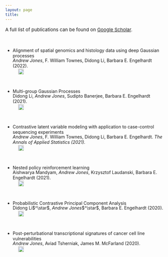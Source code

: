 ```yaml
---
layout: page
title: 
---
```

<p style="font-size:15px;">A full list of publications can be found on <a href="https://scholar.google.com/citations?user=cdPiMskAAAAJ&hl=en">Google Scholar</a>.</p>
<ul class="posts">
    <li itemscope>
      <div style="margin-top:10%;">
        <a href="https://www.biorxiv.org/content/10.1101/2022.01.10.475692v1" style="text-decoration:none;">Alignment of spatial genomics and histology data using deep Gaussian processes</a>
        <p style="margin-top:-2px;"><span class="post-date"><i>Andrew Jones</i>, F. William Townes, Didong Li, Barbara E. Engelhardt (2022).</span></p>
        <p style="margin-top:-16px; margin-left:17px;"><a href="https://www.biorxiv.org/content/10.1101/2022.01.10.475692v1" target="_blank"><img src="https://www.biorxiv.org/sites/default/files/images/favicon.ico" width="18" style="position:relative; top:3px;"></a>
        <a href="/files/gpsa.pdf" target="_blank"><i class="fa fa-file"  style="margin-left: 9px"></i></a>
        <a href="https://github.com/andrewcharlesjones/spatial-alignment" target="_blank"><i class="fa fa-github"  style="margin-left: 4px"></i></a></p>
      </div>
    </li>
    <li itemscope>
      <div style="margin-top:10%;">
        <a href="https://arxiv.org/abs/2110.08411" style="text-decoration:none;">Multi-group Gaussian Processes</a>
        <p style="margin-top:-2px;"><span class="post-date">Didong Li, <i>Andrew Jones</i>, Sudipto Banerjee, Barbara E. Engelhardt (2021).</span></p>
        <p style="margin-top:-16px; margin-left:17px;"><a href="https://arxiv.org/abs/2110.08411" target="_blank"><img src="https://static.arxiv.org/static/browse/0.3.2.6/images/icons/favicon.ico" width="18" style="position:relative; top:3px;"></a>
        <a href="/files/mggp.pdf" target="_blank"><i class="fa fa-file"  style="margin-left: 9px"></i></a>
        <a href="https://github.com/andrewcharlesjones/multi-group-GP" target="_blank"><i class="fa fa-github"  style="margin-left: 4px"></i></a></p>
      </div>
    </li>
    <li itemscope>
      <div style="margin-top:10%;">
        <a href="https://arxiv.org/abs/2102.06731" style="text-decoration:none;">Contrastive latent variable modeling with application to case-control sequencing experiments</a>
        <p style="margin-top:-2px;"><span class="post-date"><i>Andrew Jones</i>, F. William Townes, Didong Li, Barbara E. Engelhardt. <i>The Annals of Applied Statistics (2021).</i></span></p>
        <p style="margin-top:-16px; margin-left:17px;"><a href="https://arxiv.org/abs/2102.06731" target="_blank"><img src="https://static.arxiv.org/static/browse/0.3.2.6/images/icons/favicon.ico" width="18" style="position:relative; top:3px;"></a>
        <a href="/files/cplvm.pdf" target="_blank"><i class="fa fa-file"  style="margin-left: 9px"></i></a>
        <a href="https://github.com/andrewcharlesjones/cplvm" target="_blank"><i class="fa fa-github"  style="margin-left: 4px"></i></a></p>
      </div>
    </li>
    <li itemscope>
      <div style="margin-top:10%;">
        <a href="https://arxiv.org/abs/2102.06731" style="text-decoration:none;">Nested policy reinforcement learning</a>
        <p style="margin-top:-2px;"><span class="post-date">Aishwarya Mandyam, <i>Andrew Jones</i>, Krzysztof Laudanski, Barbara E. Engelhardt (2021).</span></p>
        <p style="margin-top:-16px; margin-left:17px;"><a href="https://arxiv.org/abs/2110.02879" target="_blank"><img src="https://static.arxiv.org/static/browse/0.3.2.6/images/icons/favicon.ico" width="18" style="position:relative; top:3px;"></a>
        <a href="/files/nfqi.pdf" target="_blank"><i class="fa fa-file"  style="margin-left: 9px"></i></a>
        <a href="https://github.com/bee-hive/nested-policy-rl" target="_blank"><i class="fa fa-github"  style="margin-left: 4px"></i></a></p>
      </div>
    </li>
    <li itemscope>
      <div style="margin-top:10%;">
        <a href="https://arxiv.org/abs/2012.07977" style="text-decoration:none;">Probabilistic Contrastive Principal Component Analysis</a>
        <p style="margin-top:-2px;"><span class="post-date">Didong Li$^\star$, <i>Andrew Jones</i>$^\star$, Barbara E. Engelhardt (2020).</span></p>
        <p style="margin-top:-16px; margin-left:17px;"><a href="https://arxiv.org/abs/2012.07977" target="_blank"><img src="https://static.arxiv.org/static/browse/0.3.2.6/images/icons/favicon.ico" width="18" style="position:relative; top:3px;"></a>
        <a href="/files/pcpca.pdf" target="_blank"><i class="fa fa-file"  style="margin-left: 9px"></i></a>
        <a href="https://github.com/andrewcharlesjones/pcpca" target="_blank"><i class="fa fa-github"  style="margin-left: 4px"></i></a></p>
      </div>
    </li>
    <li itemscope>
      <div style="margin-top:10%;">
        <a href="https://www.biorxiv.org/content/10.1101/2020.03.04.976217v1.abstract" style="text-decoration:none;">Post-perturbational transcriptional signatures of cancer cell line vulnerabilities</a>
        <p style="margin-top:-2px;"><span class="post-date"><i>Andrew Jones</i>, Aviad Tsherniak, James M. McFarland (2020).</span></p>
        <p style="margin-top:-16px; margin-left:17px;"><a href="https://www.biorxiv.org/content/10.1101/2020.03.04.976217v1.abstract" target="_blank"><img src="https://www.biorxiv.org/sites/default/files/images/favicon.ico" width="18" style="position:relative; top:3px;"></a>
        <a href="/files/l1000.pdf" target="_blank"><i class="fa fa-file"  style="margin-left: 9px"></i></a>
        <a href="https://github.com/andrewcharlesjones/l1000_analysis" target="_blank"><i class="fa fa-github"  style="margin-left: 4px"></i></a></p>
      </div>
    </li>
</ul>
